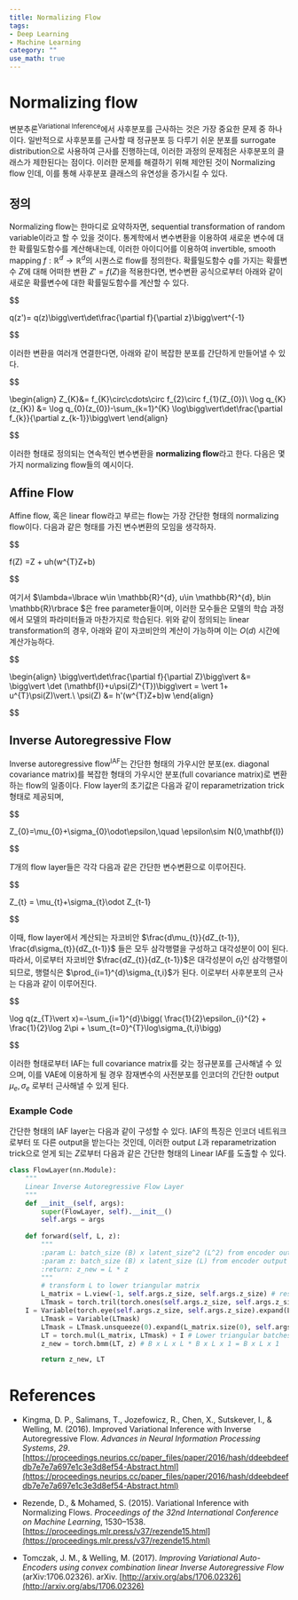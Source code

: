 ```yaml
---
title: Normalizing Flow
tags: 
- Deep Learning
- Machine Learning
category: ""
use_math: true
---
```

# Normalizing flow

변분추론<sup>Variational Inference</sup>에서 사후분포를 근사하는 것은 가장 중요한 문제 중 하나이다. 일반적으로 사후분포를 근사할 때 정규분포 등 다루기 쉬운 분포를 surrogate distribution으로 사용하여 근사를 진행하는데, 이러한 과정의 문제점은 사후분포의 클래스가 제한된다는 점이다. 이러한 문제를 해결하기 위해 제안된 것이 Normalizing flow 인데, 이를 통해 사후분포 클래스의 유연성을 증가시킬 수 있다.

## 정의

Normalizing flow는 한마디로 요약하자면, sequential transformation of random variable이라고 할 수 있을 것이다. 통계학에서 변수변환을 이용하여 새로운 변수에 대한 확률밀도함수를 계산해내는데, 이러한 아이디어를 이용하여 invertible, smooth mapping $f:\mathbb{R}^{d}\to \mathbb{R}^{d}$의 시퀀스로 flow를 정의한다. 확률밀도함수 $q$를 가지는 확률변수 $Z$에 대해 어떠한 변환 $Z'=f(Z)$을 적용한다면, 변수변환 공식으로부터 아래와 같이 새로운 확률변수에 대한 확률밀도함수를 계산할 수 있다.


$$

q(z')= q(z)\bigg\vert\det\frac{\partial f}{\partial z}\bigg\vert^{-1}


$$

이러한 변환을 여러개 연결한다면, 아래와 같이 복잡한 분포를 간단하게 만들어낼 수 있다.


$$

\begin{align}
Z_{K}&= f_{K}\circ\cdots\circ f_{2}\circ f_{1}(Z_{0})\\
\log q_{K}(z_{K}) &= \log q_{0}(z_{0})-\sum_{k=1}^{K} \log\bigg\vert\det\frac{\partial f_{k}}{\partial z_{k-1}}\bigg\vert
\end{align}


$$

이러한 형태로 정의되는 연속적인 변수변환을 **normalizing flow**라고 한다. 다음은 몇 가지 normalizing flow들의 예시이다.

## Affine Flow

Affine flow, 혹은 linear flow라고 부르는 flow는 가장 간단한 형태의 normalizing flow이다. 다음과 같은 형태를 가진 변수변환의 모임을 생각하자.


$$

f(Z) =Z + uh(w^{T}Z+b)


$$

여기서 $\lambda=\lbrace w\in \mathbb{R}^{d}, u\in \mathbb{R}^{d}, b\in \mathbb{R}\rbrace $은 free parameter들이며, 이러한 모수들은 모델의 학습 과정에서 모델의 파라미터들과 마찬가지로 학습된다. 위와 같이 정의되는 linear transformation의 경우, 아래와 같이 자코비안의 계산이 가능하며 이는 $O(d)$ 시간에 계산가능하다.


$$

\begin{align}
\bigg\vert\det\frac{\partial f}{\partial Z}\bigg\vert &=  \bigg\vert \det (\mathbf{I}+u\psi(Z)^{T})\bigg\vert = \vert 1+ u^{T}\psi(Z)\vert.\\
\psi(Z) &= h'(w^{T}Z+b)w
\end{align}


$$

## Inverse Autoregressive Flow

Inverse autoregressive flow<sup>IAF</sup>는 간단한 형태의 가우시안 분포(ex. diagonal covariance matrix)를 복잡한 형태의 가우시안 분포(full covariance matrix)로 변환하는 flow의 일종이다. Flow layer의 초기값은 다음과 같이 reparametrization trick 형태로 제공되며,


$$

Z_{0}=\mu_{0}+\sigma_{0}\odot\epsilon,\quad \epsilon\sim N(0,\mathbf{I})


$$

$T$개의 flow layer들은 각각 다음과 같은 간단한 변수변환으로 이루어진다.


$$

Z_{t} = \mu_{t}+\sigma_{t}\odot Z_{t-1}


$$

이때, flow layer에서 계산되는 자코비안 $\frac{d\mu_{t}}{dZ_{t-1}}, \frac{d\sigma_{t}}{dZ_{t-1}}$ 들은 모두 삼각행렬을 구성하고 대각성분이 0이 된다. 따라서, 이로부터 자코비안 $\frac{dZ_{t}}{dZ_{t-1}}$은 대각성분이 $\sigma_{t}$인 삼각행렬이 되므로, 행렬식은 $\prod_{i=1}^{d}\sigma_{t,i}$가 된다. 이로부터 사후분포의 근사는 다음과 같이 이루어진다.

$$

\log q(z_{T}\vert x)=-\sum_{i=1}^{d}\bigg( \frac{1}{2}\epsilon_{i}^{2} + \frac{1}{2}\log 2\pi  + \sum_{t=0}^{T}\log\sigma_{t,i}\bigg)


$$

이러한 형태로부터 IAF는 full covariance matrix를 갖는 정규분포를 근사해낼 수 있으며, 이를 VAE에 이용하게 될 경우 잠재변수의 사전분포를 인코더의 간단한 output $\mu_{e},\sigma_{e}$ 로부터 근사해낼 수 있게 된다.

### Example Code

간단한 형태의 IAF layer는 다음과 같이 구성할 수 있다. IAF의 특징은 인코더 네트워크로부터 또 다른 output을 받는다는 것인데, 이러한 output $L$과 reparametrization trick으로 얻게 되는 $Z$로부터 다음과 같은 간단한 형태의 Linear IAF를 도출할 수 있다.

```python
class FlowLayer(nn.Module):
    """
    Linear Inverse Autoregressive Flow Layer
    """
    def __init__(self, args):
        super(FlowLayer, self).__init__()
        self.args = args
    
    def forward(self, L, z):
        """
        :param L: batch_size (B) x latent_size^2 (L^2) from encoder output
        :param z: batch_size (B) x latent_size (L) from encoder output z0
        :return: z_new = L * z
        """
        # transform L to lower triangular matrix
        L_matrix = L.view(-1, self.args.z_size, self.args.z_size) # resize to get B x L x L
        LTmask = torch.tril(torch.ones(self.args.z_size, self.args.z_size), diagonal=-1) # lower-triangular mask matrix
	I = Variable(torch.eye(self.args.z_size, self.args.z_size).expand(L_matrix.size(0), self.args.z_size, self.args.z_size))
        LTmask = Variable(LTmask)
        LTmask = LTmask.unsqueeze(0).expand(L_matrix.size(0), self.args.z_size, self.args.z_size)
        LT = torch.mul(L_matrix, LTmask) + I # Lower triangular batches
        z_new = torch.bmm(LT, z) # B x L x L * B x L x 1 = B x L x 1

        return z_new, LT

```


# References

- Kingma, D. P., Salimans, T., Jozefowicz, R., Chen, X., Sutskever, I., & Welling, M. (2016). Improved Variational Inference with Inverse Autoregressive Flow. _Advances in Neural Information Processing Systems_, _29_. [https://proceedings.neurips.cc/paper_files/paper/2016/hash/ddeebdeefdb7e7e7a697e1c3e3d8ef54-Abstract.html](https://proceedings.neurips.cc/paper_files/paper/2016/hash/ddeebdeefdb7e7e7a697e1c3e3d8ef54-Abstract.html)

- Rezende, D., & Mohamed, S. (2015). Variational Inference with Normalizing Flows. _Proceedings of the 32nd International Conference on Machine Learning_, 1530–1538. [https://proceedings.mlr.press/v37/rezende15.html](https://proceedings.mlr.press/v37/rezende15.html)

- Tomczak, J. M., & Welling, M. (2017). _Improving Variational Auto-Encoders using convex combination linear Inverse Autoregressive Flow_ (arXiv:1706.02326). arXiv. [http://arxiv.org/abs/1706.02326](http://arxiv.org/abs/1706.02326)